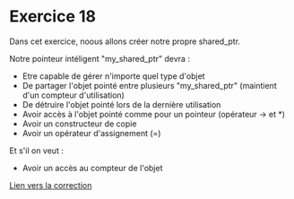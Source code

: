 # Exercice 18

Dans cet exercice, noous allons créer notre propre shared_ptr.

Notre pointeur intéligent "my_shared_ptr" devra :
* Etre capable de gérer n'importe quel type d'objet
* De partager l'objet pointé entre plusieurs "my_shared_ptr" (maintient d'un compteur d'utilisation)
* De détruire l'objet pointé lors de la dernière utilisation
* Avoir accès à l'objet pointé comme pour un pointeur (opérateur -> et *)
* Avoir un constructeur de copie
* Avoir un opérateur d'assignement (=)

Et s'il on veut :
* Avoir un accès au compteur de l'objet

[Lien vers la correction](https://repl.it/@arnaudbirk/Exercice18#main_.cpp)
